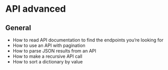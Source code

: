 #  API advanced

## General

-    How to read API documentation to find the endpoints you’re looking for
-    How to use an API with pagination
-    How to parse JSON results from an API
-    How to make a recursive API call
-    How to sort a dictionary by value

